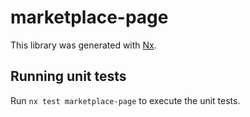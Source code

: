 # marketplace-page

This library was generated with [Nx](https://nx.dev).

## Running unit tests

Run `nx test marketplace-page` to execute the unit tests.
